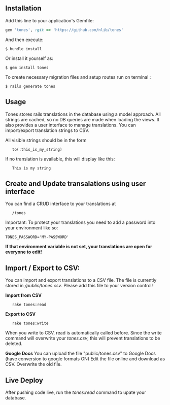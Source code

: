 ## Installation

Add this line to your application's Gemfile:

```ruby
gem 'tones', :git => 'https://github.com/nlib/tones'
```

And then execute:

```console
$ bundle install
```
Or install it yourself as:

```console
$ gem install tones
```
To create necessary migration files and setup routes run on terminal :

```console    
$ rails generate tones    
```

## Usage

Tones stores rails translations in the database using a model approach. All strings are cached, so no DB queries are made when loading the views. It also provides a user interface to manage translations. You can import/export translation strings to CSV.

All visible strings should be in the form
```
   to(:this_is_my_string)
```

If no translation is available, this will display like this:
```
   This is my string
```

## Create and Update transalations using user interface

You can find a CRUD interface to your translations at 
```
   /tones
```
Important: To protect your translations you need to add a password into your environment like so:
```
TONES_PASSWORD='MY-PASSWORD'
```
**If that environment variable is not set, your translations are open for everyone to edit!**

## Import / Export to CSV:

You can import and export translations to a CSV file. The file is currently stored in */public/tones.csv*. Please add this file
to your version control!

**Import from CSV**
```
   rake tones:read
```

**Export to CSV**
```
   rake tones:write
```
When you write to CSV, read is automatically called before. Since the write command will overwrite your *tones.csv*, this will prevent translations to be deleted.

**Google Docs**
You can upload the file "public/tones.csv" to Google Docs (have conversion to google formats ON)
Edit the file online and download as CSV. Overwrite the old file.

## Live Deploy
After pushing code live, run the *tones:read* command to upate your database.

